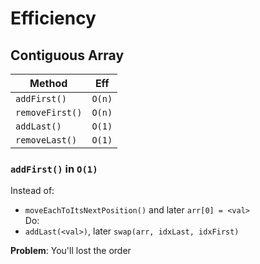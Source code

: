 # Efficiency
## Contiguous Array
|Method|Eff|
|-----------------|--------|
|`addFirst()`     | `O(n)` |
|`removeFirst()`  | `O(n)` |
|`addLast()`      | `O(1)` |
|`removeLast()`   | `O(1)` |

### `addFirst()` in `O(1)`

Instead of:   
- `moveEachToItsNextPosition()` and later `arr[0] = <val>`   
Do:   
- `addLast(<val>)`, later `swap(arr, idxLast, idxFirst)`

**Problem**: You'll lost the order

